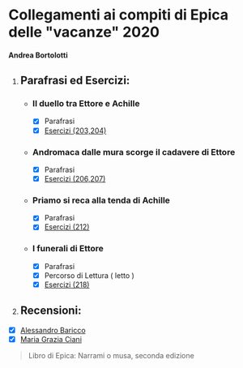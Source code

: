 # Collegamenti ai compiti di Epica delle "vacanze" 2020
#### Andrea Bortolotti
1. ## Parafrasi ed Esercizi: 
    * ### Il duello tra Ettore e Achille  
      - [x] Parafrasi
      - [x] [Esercizi (203,204)](Esercizi/203-204.md)  
    * ### Andromaca dalle mura scorge il cadavere di Ettore  
      - [x] Parafrasi
      - [x] [Esercizi (206,207)](Esercizi/206-207.md)  
    * ### Priamo si reca alla tenda di Achille  
      - [x] Parafrasi
      - [x] [Esercizi (212)](Esercizi/212.md)  
    * ### I funerali di Ettore  
      - [x] Parafrasi
      - [x] Percorso di Lettura ( letto )
      - [x] [Esercizi (218)](Esercizi/218.md)  
2. ## Recensioni:  
 * [x] [Alessandro Baricco](Recensioni%20Iliade/Baricco.md)
 * [x] [Maria Grazia Ciani](Recensioni%20Iliade/Maria%20Grazia%20Ciani.md)

> Libro di Epica: Narrami o musa, seconda edizione

